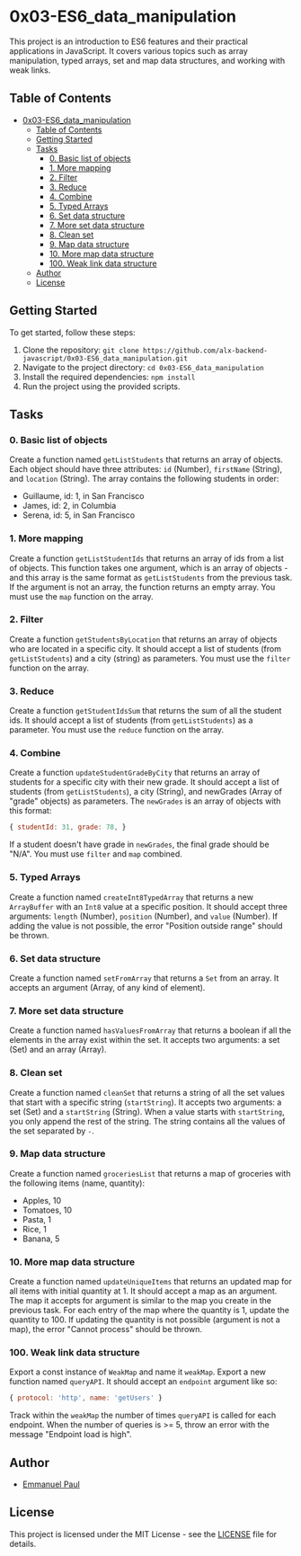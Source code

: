 # 0x03-ES6_data_manipulation

This project is an introduction to ES6 features and their practical applications in JavaScript. It covers various topics such as array manipulation, typed arrays, set and map data structures, and working with weak links.

## Table of Contents

- [0x03-ES6\_data\_manipulation](#0x03-es6_data_manipulation)
	- [Table of Contents](#table-of-contents)
	- [Getting Started](#getting-started)
	- [Tasks](#tasks)
		- [0. Basic list of objects](#0-basic-list-of-objects)
		- [1. More mapping](#1-more-mapping)
		- [2. Filter](#2-filter)
		- [3. Reduce](#3-reduce)
		- [4. Combine](#4-combine)
		- [5. Typed Arrays](#5-typed-arrays)
		- [6. Set data structure](#6-set-data-structure)
		- [7. More set data structure](#7-more-set-data-structure)
		- [8. Clean set](#8-clean-set)
		- [9. Map data structure](#9-map-data-structure)
		- [10. More map data structure](#10-more-map-data-structure)
		- [100. Weak link data structure](#100-weak-link-data-structure)
	- [Author](#author)
	- [License](#license)

## Getting Started

To get started, follow these steps:

1. Clone the repository: `git clone https://github.com/alx-backend-javascript/0x03-ES6_data_manipulation.git`
2. Navigate to the project directory: `cd 0x03-ES6_data_manipulation`
3. Install the required dependencies: `npm install`
4. Run the project using the provided scripts.

## Tasks

### 0. Basic list of objects

Create a function named `getListStudents` that returns an array of objects. Each object should have three attributes: `id` (Number), `firstName` (String), and `location` (String). The array contains the following students in order:

- Guillaume, id: 1, in San Francisco
- James, id: 2, in Columbia
- Serena, id: 5, in San Francisco

### 1. More mapping

Create a function `getListStudentIds` that returns an array of ids from a list of objects. This function takes one argument, which is an array of objects - and this array is the same format as `getListStudents` from the previous task. If the argument is not an array, the function returns an empty array. You must use the `map` function on the array.

### 2. Filter

Create a function `getStudentsByLocation` that returns an array of objects who are located in a specific city. It should accept a list of students (from `getListStudents`) and a city (string) as parameters. You must use the `filter` function on the array.

### 3. Reduce

Create a function `getStudentIdsSum` that returns the sum of all the student ids. It should accept a list of students (from `getListStudents`) as a parameter. You must use the `reduce` function on the array.

### 4. Combine

Create a function `updateStudentGradeByCity` that returns an array of students for a specific city with their new grade. It should accept a list of students (from `getListStudents`), a city (String), and newGrades (Array of "grade" objects) as parameters. The `newGrades` is an array of objects with this format:

```javascript
{ studentId: 31, grade: 78, }
```

If a student doesn't have grade in `newGrades`, the final grade should be "N/A". You must use `filter` and `map` combined.

### 5. Typed Arrays

Create a function named `createInt8TypedArray` that returns a new `ArrayBuffer` with an `Int8` value at a specific position. It should accept three arguments: `length` (Number), `position` (Number), and `value` (Number). If adding the value is not possible, the error "Position outside range" should be thrown.

### 6. Set data structure

Create a function named `setFromArray` that returns a `Set` from an array. It accepts an argument (Array, of any kind of element).

### 7. More set data structure

Create a function named `hasValuesFromArray` that returns a boolean if all the elements in the array exist within the set. It accepts two arguments: a set (Set) and an array (Array).

### 8. Clean set

Create a function named `cleanSet` that returns a string of all the set values that start with a specific string (`startString`). It accepts two arguments: a set (Set) and a `startString` (String). When a value starts with `startString`, you only append the rest of the string. The string contains all the values of the set separated by `-`.

### 9. Map data structure

Create a function named `groceriesList` that returns a map of groceries with the following items (name, quantity):

- Apples, 10
- Tomatoes, 10
- Pasta, 1
- Rice, 1
- Banana, 5

### 10. More map data structure

Create a function named `updateUniqueItems` that returns an updated map for all items with initial quantity at 1. It should accept a map as an argument. The map it accepts for argument is similar to the map you create in the previous task. For each entry of the map where the quantity is 1, update the quantity to 100. If updating the quantity is not possible (argument is not a map), the error "Cannot process" should be thrown.

### 100. Weak link data structure

Export a const instance of `WeakMap` and name it `weakMap`. Export a new function named `queryAPI`. It should accept an `endpoint` argument like so:

```javascript
{ protocol: 'http', name: 'getUsers' }
```

Track within the `weakMap` the number of times `queryAPI` is called for each endpoint. When the number of queries is >= 5, throw an error with the message "Endpoint load is high".

## Author

- [Emmanuel Paul](https://github.com/emmanuelist)

## License

This project is licensed under the MIT License - see the [LICENSE](LICENSE) file for details.
